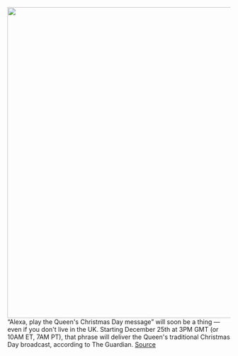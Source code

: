 <img src='https://cdn.vox-cdn.com/thumbor/hDXXQmF5c1S2r20DXXDrKZesCZ4=/0x0:2910x2130/1200x800/filters:focal(1102x744:1566x1208)/cdn.vox-cdn.com/uploads/chorus_image/image/68554428/1074649268.0.jpg' width='700px' /><br/>
“Alexa, play the Queen's Christmas Day message” will soon be a thing — even if you don't live in the UK. Starting December 25th at 3PM GMT (or 10AM ET, 7AM PT), that phrase will deliver the Queen's traditional Christmas Day broadcast, according to The Guardian.
<a href='https://www.theverge.com/2020/12/19/22190965/amazon-alexa-echo-uk-queen-elizabeth'> Source <a/>